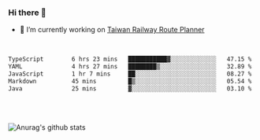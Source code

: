 ### Hi there 👋

- 🔭 I’m currently working on [Taiwan Railway Route Planner](https://github.com/Taiwan-Railway-Route-Planner)

<br/>

<!--START_SECTION:waka-->

```txt
TypeScript        6 hrs 23 mins   ███████████▓░░░░░░░░░░░░░   47.15 %
YAML              4 hrs 27 mins   ████████▒░░░░░░░░░░░░░░░░   32.89 %
JavaScript        1 hr 7 mins     ██░░░░░░░░░░░░░░░░░░░░░░░   08.27 %
Markdown          45 mins         █▒░░░░░░░░░░░░░░░░░░░░░░░   05.54 %
Java              25 mins         ▓░░░░░░░░░░░░░░░░░░░░░░░░   03.10 %
```

<!--END_SECTION:waka-->

<br/>
<br/>

![Anurag's github stats](https://github-readme-stats.vercel.app/api?username=DepickereSven&show_icons=true&theme=tokyonight)



<!--
**DepickereSven/DepickereSven** is a ✨ _special_ ✨ repository because its `README.md` (this file) appears on your GitHub profile.

Here are some ideas to get you started:

- 🔭 I’m currently working on ...
- 🌱 I’m currently learning ...
- 👯 I’m looking to collaborate on ...
- 🤔 I’m looking for help with ...
- 💬 Ask me about ...
- 📫 How to reach me: ...
- 😄 Pronouns: ...
- ⚡ Fun fact: ...
-->
